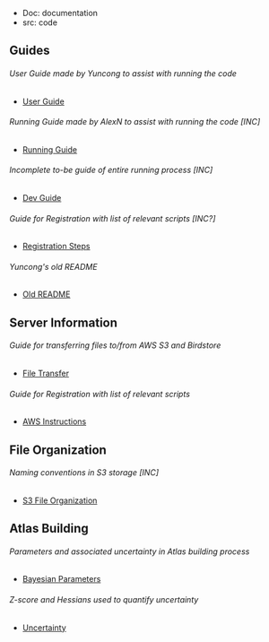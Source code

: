 * Doc: documentation
* src: code

## Guides
###### User Guide made by Yuncong to assist with running the code
- [User Guide](doc/User%20Manuals/UserGuide.md)
###### Running Guide made by AlexN to assist with running the code [INC]
- [Running Guide](doc/RunningFiles.md)
###### Incomplete to-be guide of entire running process [INC]
- [Dev Guide](doc/DeveloperGuide.md)
###### Guide for Registration with list of relevant scripts [INC?]
- [Registration Steps](doc/Analysis.md)
###### Yuncong's old README
- [Old README](doc/old_readme.md)

## Server Information
###### Guide for transferring files to/from AWS S3 and Birdstore
- [File Transfer](doc/TransferFiles.md)
###### Guide for Registration with list of relevant scripts
- [AWS Instructions](doc/writeup/AWS_instruction.md)

## File Organization
###### Naming conventions in S3 storage [INC]
- [S3 File Organization](doc/writeup/S3_file_organization.md)

## Atlas Building
###### Parameters and associated uncertainty in Atlas building process
- [Bayesian Parameters](doc/writeup/bayesian.md)
###### Z-score and Hessians used to quantify uncertainty
- [Uncertainty](doc/writeup/zscore_hessian.md)
